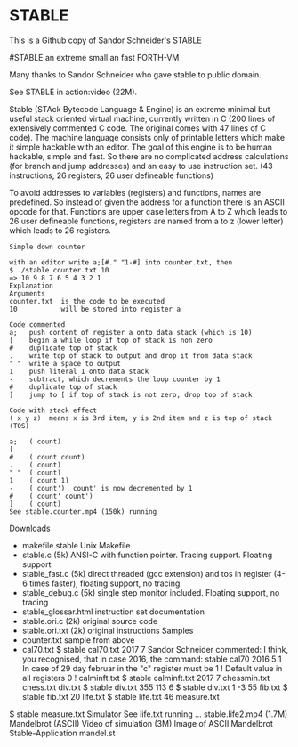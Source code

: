 # STABLE
This is a Github copy of Sandor Schneider's STABLE

#STABLE
an extreme small an fast FORTH-VM

Many thanks to Sandor Schneider who gave stable to public domain.

See STABLE in action:video (22M).

Stable (STAck Bytecode Language & Engine) is an extreme minimal but useful stack oriented virtual machine, currently written in C (200 lines of extensively commented C code. The original comes with 47 lines of C code). The machine language consists only of printable letters which make it simple hackable with an editor. The goal of this engine is to be human hackable, simple and fast. So there are no complicated address calculations (for branch and jump addresses) and an easy to use instruction set. (43 instructions, 26 registers, 26 user defineable functions)

To avoid addresses to variables (registers) and functions, names are predefined. So instead of given the address for a function there is an ASCII opcode for that. Functions are upper case letters from A to Z which leads to 26 user defineable functions, registers are named from a to z (lower letter) which leads to 26 registers.

```
Simple down counter

with an editor write a;[#." "1-#] into counter.txt, then
$ ./stable counter.txt 10
=> 10 9 8 7 6 5 4 3 2 1
Explanation
Arguments
counter.txt  is the code to be executed
10           will be stored into register a

Code commented
a;   push content of register a onto data stack (which is 10)
[    begin a while loop if top of stack is non zero
#    duplicate top of stack
.    write top of stack to output and drop it from data stack
" "  write a space to output
1    push literal 1 onto data stack
-    subtract, which decrements the loop counter by 1
#    duplicate top of stack
]    jump to [ if top of stack is not zero, drop top of stack

Code with stack effect
( x y z)  means x is 3rd item, y is 2nd item and z is top of stack (TOS)

a;   ( count)
[    
#    ( count count)
.    ( count)
" "  ( count)
1    ( count 1)
-    ( count')  count' is now decremented by 1
#    ( count' count')
]    ( count)
See stable.counter.mp4 (150k) running
```
Downloads
- makefile.stable Unix Makefile
- stable.c (5k) ANSI-C with function pointer. Tracing support. Floating support
- stable_fast.c (5k) direct threaded (gcc extension) and tos in register (4-6 times faster), floating support, no tracing
- stable_debug.c (5k) single step monitor included. Floating support, no tracing
- stable_glossar.html instruction set documentation
- stable.ori.c (2k) original source code
- stable.ori.txt (2k) original instructions
Samples
- counter.txt sample from above
- cal70.txt  $ stable cal70.txt 2017 7
Sandor Schneider commented:
I think, you recognised, that in case 2016, the command: stable cal70 2016 5 1 In case of 29 day februar in the "c" register must be 1 ! Default value in all registers 0 !
calminft.txt  $ stable calminft.txt 2017 7
chessmin.txt
chess.txt
div.txt  $ stable div.txt 355 113 6
$ stable div.txt 1 -3 55
fib.txt  $ stable fib.txt 20
life.txt  $ stable life.txt 46
measure.txt

$ stable measure.txt
Simulator See life.txt running ...
stable.life2.mp4 (1.7M)
Mandelbrot (ASCII)
Video of simulation (3M)
Image of ASCII Mandelbrot
Stable-Application mandel.st

